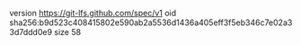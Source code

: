 version https://git-lfs.github.com/spec/v1
oid sha256:b9d523c408415802e590ab2a5536d1436a405eff3f5eb346c7e02a33d7ddd0e9
size 58
